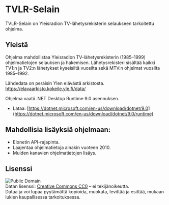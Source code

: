 # TVLR-Selain
TVLR-Selain on Yleisradion TV-lähetysrekisterin selaukseen tarkoitettu ohjelma.

## Yleistä
Ohjelma mahdollistaa Yleisradion TV-lähetysrekisterin (1985–1999) ohjelmatietojen selauksen ja hakemisen.
Lähetysrekisteri sisältää kaikki TV1:n ja TV2:n lähetykset kyseisiltä vuosilta sekä MTV:n ohjelmat vuosilta 1985–1992.

Lähdedata on peräisin Ylen elävästä arkistosta.
https://elavaarkisto.kokeile.yle.fi/data/


Ohjelma vaatii .NET Desktop Runtime 9.0 asennuksen.
  - Lataa: [https://dotnet.microsoft.com/en-us/download/dotnet/9.0](https://dotnet.microsoft.com/en-us/download/dotnet/9.0/runtime)

## Mahdollisia lisäyksiä ohjelmaan:
  - Elonetin API-rajapinta.
  - Laajentaa ohjelmatietoja ainakin vuoteen 2010.
  - Muiden kanavien ohjelmatietojen lisäys.

## Lisenssi

![Public Domain](https://licensebuttons.net/p/zero/1.0/88x31.png)  
Datan lisenssi: [Creative Commons CC0](https://creativecommons.org/publicdomain/zero/1.0/deed.fi) – ei tekijänoikeutta.  
Dataa ja voi lupaa pyytämättä kopioida, muokata, levittää ja esittää, mukaan lukien kaupallisessa tarkoituksessa.

